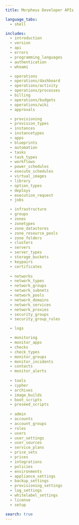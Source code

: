 ```yaml
---
title: Morpheus Developer APIs

language_tabs:
  - shell

includes:
  - introduction
  - version
  - api
  - errors
  - programming_languages
  - authentication
  - whoami

  - operations
  - operations/dashboard
  - operations/activity
  - operations/processes
  - billing
  - operations/budgets
  - operations/wiki
  - approvals

  - provisioning
  - provision_types
  - instances
  - instancetypes
  - apps
  - blueprints
  - automation
  - tasks
  - task_types
  - workflows
  - power_schedules
  - execute_schedules
  - virtual_images
  - library
  - option_types
  - deploys
  - execution_request
  - jobs

  - infrastructure
  - groups
  - zones
  - zonetypes
  - zone_datastores
  - zone_resource_pools
  - zone_folders
  - clusters
  - servers
  - server_types
  - storage_buckets
  - keypairs
  - certificates
  
  - networks
  - network_types
  - network_groups
  - network_subnets
  - network_pools
  - network_domains
  - network_services
  - network_proxies
  - security_groups
  - security_group_rules

  - logs

  - monitoring
  - monitor_apps
  - checks
  - check_types
  - monitor_groups
  - monitor_incidents
  - contacts
  - monitor_alerts
  
  - tools
  - cypher
  - archives
  - image_builds
  - boot_scripts
  - preseed_scripts
  
  - admin
  - accounts
  - account_groups
  - roles
  - users 
  - user_settings
  - user_sources
  - service_plans
  - price_sets
  - prices
  - integrations
  - policies
  - environments
  - appliance_settings
  - backup_settings
  - provisioning_settings
  - log_settings
  - whitelabel_settings
  - license
  - setup

search: true
---
```



